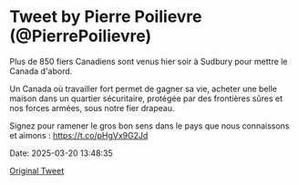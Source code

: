 # Tweet by Pierre Poilievre (@PierrePoilievre)

Plus de 850 fiers Canadiens sont venus hier soir à Sudbury pour mettre le Canada d'abord.

Un Canada où travailler fort permet de gagner sa vie, acheter une belle maison dans un quartier sécuritaire, protégée par des frontières sûres et nos forces armées, sous notre fier drapeau.

Signez pour ramener le gros bon sens dans le pays que nous connaissons et aimons : https://t.co/pHgVx9G2Jd

Date: 2025-03-20 13:48:35

[Original Tweet](https://x.com/PierrePoilievre/status/1902718918281572627)
